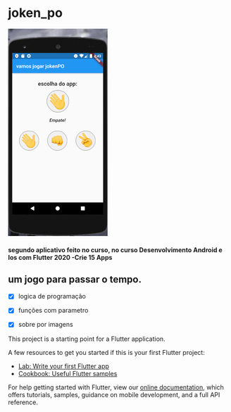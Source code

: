 # joken_po

![](https://github.com/OuroborosD/JokePo/blob/master/img-readme/readme.PNG)

#### segundo aplicativo feito no curso, no curso Desenvolvimento Android e Ios com Flutter 2020 -Crie 15 Apps

## um jogo para passar o tempo.

- [x] logica de programação

- [x] funções com parametro

- [x] sobre por imagens


This project is a starting point for a Flutter application.

A few resources to get you started if this is your first Flutter project:

- [Lab: Write your first Flutter app](https://flutter.dev/docs/get-started/codelab)
- [Cookbook: Useful Flutter samples](https://flutter.dev/docs/cookbook)

For help getting started with Flutter, view our
[online documentation](https://flutter.dev/docs), which offers tutorials,
samples, guidance on mobile development, and a full API reference.
